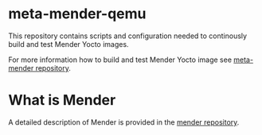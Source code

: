 # meta-mender-qemu

This repository contains scripts and configuration needed to continously build and test Mender Yocto images. 

For more information how to build and test Mender Yocto image see [meta-mender repository](https://github.com/mendersoftware/meta-mender).


What is Mender
==============

A detailed description of Mender is provided in the [mender repository](https://github.com/mendersoftware/mender).


